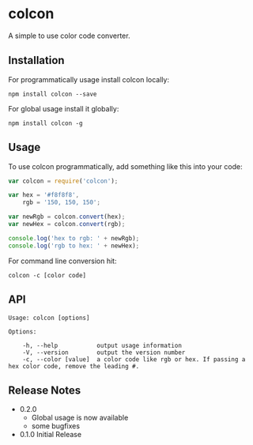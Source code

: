 colcon
======

A simple to use color code converter.

Installation
------------

For programmatically usage install colcon locally:

```
npm install colcon --save
```

For global usage install it globally:

```
npm install colcon -g
```

Usage
-----

To use colcon programmatically, add something like this into your code:

```JavaScript
var colcon = require('colcon');

var hex = '#f8f8f8',
    rgb = '150, 150, 150';

var newRgb = colcon.convert(hex);
var newHex = colcon.convert(rgb);

console.log('hex to rgb: ' + newRgb);
console.log('rgb to hex: ' + newHex);
```

For command line conversion hit:

```
colcon -c [color code]
```

API
---

```
Usage: colcon [options]

Options:

	-h, --help           output usage information
	-V, --version        output the version number
	-c, --color [value]  a color code like rgb or hex. If passing a hex color code, remove the leading #.
```

Release Notes
-------------

-	0.2.0
	-	Global usage is now available
	-	some bugfixes
-	0.1.0 Initial Release
